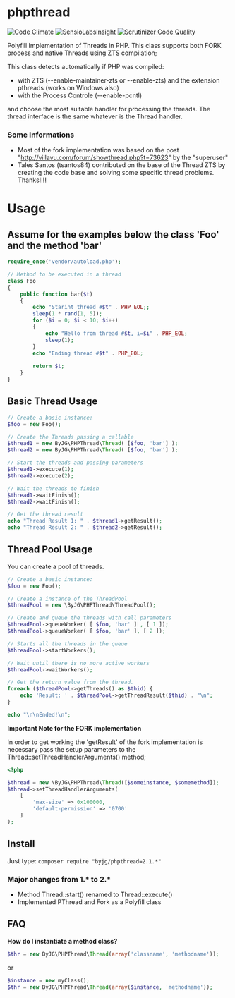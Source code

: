 # phpthread
[![Code Climate](https://codeclimate.com/github/byjg/phpthread/badges/gpa.svg)](https://codeclimate.com/github/byjg/phpthread)
[![SensioLabsInsight](https://insight.sensiolabs.com/projects/842a5377-bbda-44f2-9163-b40dc650dc1f/mini.png)](https://insight.sensiolabs.com/projects/842a5377-bbda-44f2-9163-b40dc650dc1f)
[![Scrutinizer Code Quality](https://scrutinizer-ci.com/g/byjg/phpthread/badges/quality-score.png?b=master)](https://scrutinizer-ci.com/g/byjg/phpthread/?branch=master)

Polyfill Implementation of Threads in PHP. This class supports both FORK process and native Threads using ZTS compilation;
 
This class detects automatically if PHP was compiled:
 
 - with ZTS (--enable-maintainer-zts or --enable-zts) and the extension pthreads (works on Windows also) 
 - with the Process Controle (--enable-pcntl)
    
and choose the most suitable handler for processing the threads. The thread interface is the same whatever is the Thread handler.

### Some Informations

- Most of the fork implementation was based on the post "http://villavu.com/forum/showthread.php?t=73623" by the "superuser"
- Tales Santos (tsantos84) contributed on the base of the Thread ZTS by creating the code base and solving some specific thread problems. Thanks!!!!  

# Usage

## Assume for the examples below the class 'Foo' and the method 'bar'

```php
require_once('vendor/autoload.php');

// Method to be executed in a thread
class Foo
{
    public function bar($t)
    {
        echo "Starint thread #$t" . PHP_EOL;;
        sleep(1 * rand(1, 5));
        for ($i = 0; $i < 10; $i++)
        {
            echo "Hello from thread #$t, i=$i" . PHP_EOL;
            sleep(1);
        }
        echo "Ending thread #$t" . PHP_EOL;
    
        return $t;
    }
}
```

## Basic Thread Usage

```php
// Create a basic instance:
$foo = new Foo();

// Create the Threads passing a callable
$thread1 = new ByJG\PHPThread\Thread( [$foo, 'bar'] );
$thread2 = new ByJG\PHPThread\Thread( [$foo, 'bar'] );

// Start the threads and passing parameters
$thread1->execute(1);
$thread2->execute(2);

// Wait the threads to finish
$thread1->waitFinish();
$thread2->waitFinish();

// Get the thread result
echo "Thread Result 1: " . $thread1->getResult();
echo "Thread Result 2: " . $thread2->getResult();
```

## Thread Pool Usage

You can create a pool of threads.

```php
// Create a basic instance:
$foo = new Foo();

// Create a instance of the ThreadPool
$threadPool = new \ByJG\PHPThread\ThreadPool();

// Create and queue the threads with call parameters
$threadPool->queueWorker( [ $foo, 'bar' ] , [ 1 ]);
$threadPool->queueWorker( [ $foo, 'bar' ], [ 2 ]);

// Starts all the threads in the queue
$threadPool->startWorkers();

// Wait until there is no more active workers
$threadPool->waitWorkers();

// Get the return value from the thread.
foreach ($threadPool->getThreads() as $thid) {
    echo 'Result: ' . $threadPool->getThreadResult($thid) . "\n";
}

echo "\n\nEnded!\n";
```

**Important Note for the FORK implementation**

In order to get working the 'getResult' of the fork implementation is necessary pass the setup parameters to the
Thread::setThreadHandlerArguments() method; 

```php
<?php

$thread = new \ByJG\PHPThread\Thread([$someinstance, $somemethod]);
$thread->setThreadHandlerArguments(
    [
        'max-size' => 0x100000,
        'default-permission' => '0700'
    ]
);
```

## Install

Just type: `composer require "byjg/phpthread=2.1.*"`

### Major changes from 1.* to 2.*

* Method Thread::start() renamed to Thread::execute()
* Implemented PThread and Fork as a Polyfill class

## FAQ

**How do I instantiate a method class?**

```php
$thr = new ByJG\PHPThread\Thread(array('classname', 'methodname'));
```

or

```php
$instance = new myClass();
$thr = new ByJG\PHPThread\Thread(array($instance, 'methodname'));
```

